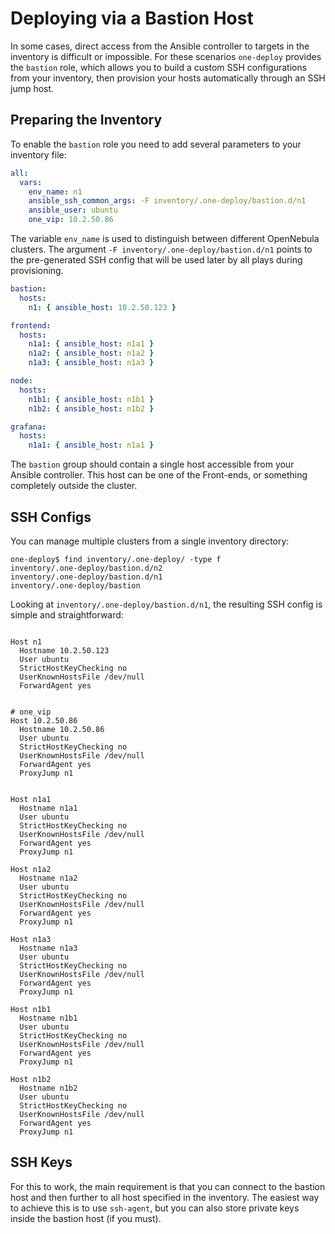 [//]: # ( vim: set wrap : )

# Deploying via a Bastion Host

In some cases, direct access from the Ansible controller to targets in the inventory is difficult or impossible. For these scenarios `one-deploy` provides the `bastion` role, which allows you to build a custom SSH configurations from your inventory, then provision your hosts automatically through an SSH jump host.

## Preparing the Inventory

To enable the `bastion` role you need to add several parameters to your inventory file:

```yaml
all:
  vars:
    env_name: n1
    ansible_ssh_common_args: -F inventory/.one-deploy/bastion.d/n1
    ansible_user: ubuntu
    one_vip: 10.2.50.86
```

The variable `env_name` is used to distinguish between different OpenNebula clusters. The argument `-F inventory/.one-deploy/bastion.d/n1` points to the pre-generated SSH config that will be used later by all plays during provisioning.


```yaml
bastion:
  hosts:
    n1: { ansible_host: 10.2.50.123 }

frontend:
  hosts:
    n1a1: { ansible_host: n1a1 }
    n1a2: { ansible_host: n1a2 }
    n1a3: { ansible_host: n1a3 }

node:
  hosts:
    n1b1: { ansible_host: n1b1 }
    n1b2: { ansible_host: n1b2 }

grafana:
  hosts:
    n1a1: { ansible_host: n1a1 }
```

The `bastion` group should contain a single host accessible from your Ansible controller. This host can be one of the Front-ends, or something completely outside the cluster.

## SSH Configs

You can manage multiple clusters from a single inventory directory:

```
one-deploy$ find inventory/.one-deploy/ -type f
inventory/.one-deploy/bastion.d/n2
inventory/.one-deploy/bastion.d/n1
inventory/.one-deploy/bastion
```

Looking at `inventory/.one-deploy/bastion.d/n1`, the resulting SSH config is simple and straightforward:

```ssh-config

Host n1
  Hostname 10.2.50.123
  User ubuntu
  StrictHostKeyChecking no
  UserKnownHostsFile /dev/null
  ForwardAgent yes


# one_vip
Host 10.2.50.86
  Hostname 10.2.50.86
  User ubuntu
  StrictHostKeyChecking no
  UserKnownHostsFile /dev/null
  ForwardAgent yes
  ProxyJump n1


Host n1a1
  Hostname n1a1
  User ubuntu
  StrictHostKeyChecking no
  UserKnownHostsFile /dev/null
  ForwardAgent yes
  ProxyJump n1

Host n1a2
  Hostname n1a2
  User ubuntu
  StrictHostKeyChecking no
  UserKnownHostsFile /dev/null
  ForwardAgent yes
  ProxyJump n1

Host n1a3
  Hostname n1a3
  User ubuntu
  StrictHostKeyChecking no
  UserKnownHostsFile /dev/null
  ForwardAgent yes
  ProxyJump n1

Host n1b1
  Hostname n1b1
  User ubuntu
  StrictHostKeyChecking no
  UserKnownHostsFile /dev/null
  ForwardAgent yes
  ProxyJump n1

Host n1b2
  Hostname n1b2
  User ubuntu
  StrictHostKeyChecking no
  UserKnownHostsFile /dev/null
  ForwardAgent yes
  ProxyJump n1

```

## SSH Keys

For this to work, the main requirement is that you can connect to the bastion host and then further to all host specified in the inventory. The easiest way to achieve this is to use `ssh-agent`, but you can also store private keys inside the bastion host (if you must).
